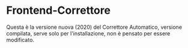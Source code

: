 # Frontend-Correttore
Questa è la versione nuova (2020) del Correttore Automatico, versione compilata, serve solo per l'installazione, non è pensato per essere modificato.
